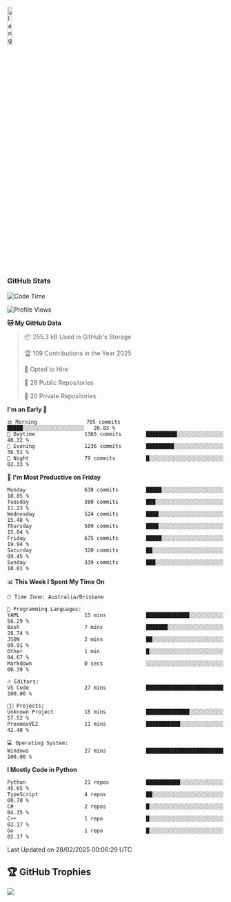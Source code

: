 <p align="left"><img width=15%" src="https://github.com/alansmathew/alansmathew/raw/master/lang.gif" alt="lang image here" /></p>

# <h3 align="left">GitHub Stats</h3>

<!--START_SECTION:waka-->
![Code Time](http://img.shields.io/badge/Code%20Time-557%20hrs%2043%20mins-blue)

![Profile Views](http://img.shields.io/badge/Profile%20Views-0-blue)

**🐱 My GitHub Data** 

> 📦 255.3 kB Used in GitHub's Storage 
 > 
> 🏆 109 Contributions in the Year 2025
 > 
> 💼 Opted to Hire
 > 
> 📜 28 Public Repositories 
 > 
> 🔑 20 Private Repositories 
 > 
**I'm an Early 🐤** 

```text
🌞 Morning                705 commits         █████░░░░░░░░░░░░░░░░░░░░   20.83 % 
🌆 Daytime                1365 commits        ██████████░░░░░░░░░░░░░░░   40.32 % 
🌃 Evening                1236 commits        █████████░░░░░░░░░░░░░░░░   36.51 % 
🌙 Night                  79 commits          █░░░░░░░░░░░░░░░░░░░░░░░░   02.33 % 
```
📅 **I'm Most Productive on Friday** 

```text
Monday                   638 commits         █████░░░░░░░░░░░░░░░░░░░░   18.85 % 
Tuesday                  380 commits         ███░░░░░░░░░░░░░░░░░░░░░░   11.23 % 
Wednesday                524 commits         ████░░░░░░░░░░░░░░░░░░░░░   15.48 % 
Thursday                 509 commits         ████░░░░░░░░░░░░░░░░░░░░░   15.04 % 
Friday                   675 commits         █████░░░░░░░░░░░░░░░░░░░░   19.94 % 
Saturday                 320 commits         ██░░░░░░░░░░░░░░░░░░░░░░░   09.45 % 
Sunday                   339 commits         ███░░░░░░░░░░░░░░░░░░░░░░   10.01 % 
```


📊 **This Week I Spent My Time On** 

```text
🕑︎ Time Zone: Australia/Brisbane

💬 Programming Languages: 
YAML                     15 mins             ██████████████░░░░░░░░░░░   56.29 % 
Bash                     7 mins              ███████░░░░░░░░░░░░░░░░░░   28.74 % 
JSON                     2 mins              ██░░░░░░░░░░░░░░░░░░░░░░░   09.91 % 
Other                    1 min               █░░░░░░░░░░░░░░░░░░░░░░░░   04.67 % 
Markdown                 0 secs              ░░░░░░░░░░░░░░░░░░░░░░░░░   00.39 % 

🔥 Editors: 
VS Code                  27 mins             █████████████████████████   100.00 % 

🐱‍💻 Projects: 
Unknown Project          15 mins             ██████████████░░░░░░░░░░░   57.52 % 
ProxmoxVE2               11 mins             ███████████░░░░░░░░░░░░░░   42.48 % 

💻 Operating System: 
Windows                  27 mins             █████████████████████████   100.00 % 
```

**I Mostly Code in Python** 

```text
Python                   21 repos            ███████████░░░░░░░░░░░░░░   45.65 % 
TypeScript               4 repos             ██░░░░░░░░░░░░░░░░░░░░░░░   08.70 % 
C#                       2 repos             █░░░░░░░░░░░░░░░░░░░░░░░░   04.35 % 
C++                      1 repo              █░░░░░░░░░░░░░░░░░░░░░░░░   02.17 % 
Go                       1 repo              █░░░░░░░░░░░░░░░░░░░░░░░░   02.17 % 
```




 Last Updated on 28/02/2025 00:06:29 UTC
<!--END_SECTION:waka-->

## 🏆 GitHub Trophies

![](https://github-profile-trophy.vercel.app/?username=samh06&theme=discord&no-frame=true&no-bg=false&margin-w=4)
